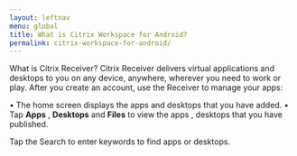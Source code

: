 ```yaml
---
layout: leftnav
menu: global
title: What is Citrix Workspace for Android?
permalink: citrix-workspace-for-android/
---
```


What is Citrix Receiver?
Citrix Receiver delivers virtual applications and desktops to you on any device, anywhere, wherever you need to work or play.
After you create an account, use the Receiver to manage your apps:

• The home screen displays the apps and desktops that you have added.
• Tap **Apps** , **Desktops** and **Files** to view the apps , desktops that you have published.

Tap the Search to enter keywords to find apps or desktops.